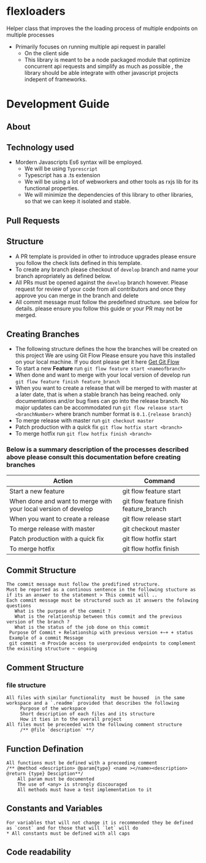 # flexloaders
Helper class that improves the the loading process of multiple endpoints on multiple processes
- Primarily focuses on running multiple api request in parallel
  * On the client side  
  * This library is meant to be a node packaged module that optimize concurrent api requests and simplify as much as possible , the library should be able  integrate with other javascript projects indepent of frameworks.

# Development Guide 
## About 
## Technology used 
- Mordern Javascripts Es6 syntax will be employed. 
   * We will be using `Typrescript` 
   * Typescript has a .ts extension
   * We will be using a lot of webworkers and other tools as rxjs lib for its functional properties.
   * We will minimize the dependencies of this library to other libraries, so that we can keep it isolated and stable.
## Pull Requests
## Structure 
- A PR template is provided in other to introduce upgrades please ensure you follow the check lists defined in this template. 
- To create any branch please checkout of `develop` branch and name your branch apropriately as defined below. 
- All PRs must be opened against the `develop` branch however. Please request for review of your code from all contributors and once they approve you can merge in the branch and delete
- All commit message must follow the predefined structure. see below for details. please ensure you follow this guide or your PR may not be merged.
## Creating Branches 
- The following structure defines the how the branches will be created on this project We are using Git Flow Please ensure you have this installed on your local machine. If you dont please get it here [Get Git Flow](https://www.atlassian.com/git/tutorials/comparing-workflows/gitflow-workflow)
- To start a new **Feature** run `git flow feature start <nameofbranch>` 
- When done and want to merge with your local version of develop run `git flow feature finish feature_branch`
- When you want to create a release that will be merged to with master at a later date, that is when a stable branch has being reached. only documentations and/or bug fixes can go into the release branch. No major updates can be accommodated
run `git flow release start <branchNumber>`
where branch number format is  `0.1.{release branch}`
- To merge release with master run `git checkout master`
- Patch production with a quick fix `git flow hotfix start <branch>`
- To merge hotfix run `git flow hotfix finish <branch>`
### Below is a summary description of the processes described above please consult this documentation before creating branches 
| Action                   |   Command 
| ------------------       | -------------
| Start a new feature      |git flow feature start <nameofbranch> 
|   When done and want to merge with your local version of develop              |git flow feature finish feature_branch
| When you want to create a release |git flow release start <branchNumber>
|  To merge release with master |git checkout master
|  Patch production with a quick fix |git flow hotfix start <branch>
|  To merge hotfix    |git flow hotfix finish <branch>
                        
  ## Commit Structure
    The commit message must follow the predifined structure. 
    Must be reported as a continous sentence in the following stucture as if its an answer to the statement > This commit will ..
    Each commit message must be structured such as it answers the folowing questions 
       What is the purpose of the commit ? 
       What is the relationship between this commit and the previous version of the branch ? 
       What is the status of the job done on this commit  
     Purpose Of Commit + Relationship with previous version +~+ + status
     Example of a commit Message
     git commit -m Provide access to userprovided endpoints to complement the exisiting structure ~ ongoing
  
## Comment Structure 
### file structure 
    All files with similar functionality  must be housed  in the same workspace and a `.readme` provided that describes the following 
         Purpose of the workspace
         Short description of each files and its structure 
         How it ties in to the overall project 
    All files must be preceeded with the following comment structure
         /** @file `description` **/  
## Function Defination 
    All functions must be defined with a preceeding comment 
    /** @method <description> @param{type} <name ></name><description> @return {type} Desciption**/ 
        All param must be documented 
        The use of <any> is strongly discouraged
        All methods must have a test implementation to it

## Constants and Variables 
    For variables that will not change it is recommended they be defined as `const` and for those that will `let` will do 
    * All constants must be defined with all caps 
## Code readability
  